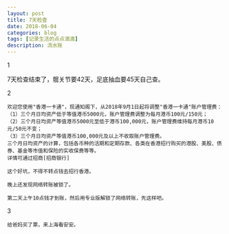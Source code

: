 ```yaml
---
layout: post
title: 7天检查
date: 2018-06-04
categories: blog
tags: [记录生活的点点滴滴]
description: 流水账
---
```


1 

7天检查结束了，髋关节要42天，足底抽血要45天自己查。

2

	欢迎您使用"香港一卡通"，现通知阁下，从2018年9月1日起将调整"香港一卡通"账户管理费：
	（1）三个月日均资产低于等值港币5000元，账户管理费调整为每月港币100元/150元；
	（2）三个月日均资产等值港币5000元至低于港币100,000元，账户管理费维持每月港币10元/50元不变；
	（3）三个月日均资产等值港币100,000元及以上不收取账户管理费。
	三个月日均资产的计算，包括各币种的活期和定期存款、各类在香港招行购买的港股、美股、债券、基金等市值和保险的实收保费等等。
	详情可通过招商[招商银行]
	
	这个好坑，不得不转点钱去招行香港。

	晚上还发现网络转账被锁了。
	
	第二天上午10点钱才到账，然后用专业版解锁了网络转账，先这样吧。
	
3

	给爸妈买了票，来上海看安安。


